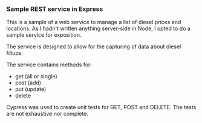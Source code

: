 ### Sample REST service in Express
This is a sample of a web service to manage a list of diesel prices and locations.  As I hadn't written anything server-side in Node, I opted to do a sample service for exposition.

The service is designed to allow for the capturing of data about diesel fillups.  

The service contains methods for: 
- get (all or single)
- post (add)
- put (update)
- delete

Cypress was used to create unit tests for GET, POST and DELETE.  The tests are not exhaustive nor complete.
